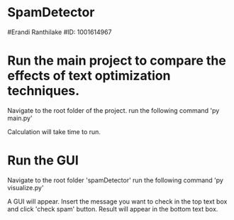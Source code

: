 # SpamDetector

#Erandi Ranthilake
#ID: 1001614967

# Run the main project to compare the effects of text optimization techniques.

Navigate to the root folder of the project.
run the following command
'py main.py'

Calculation will take time to run.

# Run the GUI

Navigate to the root folder 'spamDetector'
run the following command
'py visualize.py'

A GUI will appear.
Insert the message you want to check in the top text box and click 'check spam' button.
Result will appear in the bottom text box.
